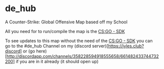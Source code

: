 # de_hub
A Counter-Strike: Global Offensive Map based off my School

All you need for to run/compile the map is the [CS:GO - SDK](https://developer.valvesoftware.com/wiki/Counter-Strike:_Global_Offensive_Authoring_Tools)

To see updates to this map without the need of the [CS:GO - SDK](https://developer.valvesoftware.com/wiki/Counter-Strike:_Global_Offensive_Authoring_Tools) you can go to the #de_hub Channel on my (discord server)[https://jyles.club?discord] or (go here)[http://discordapp.com/channels/358228594918555658/661482433744732200] if you are in it already (it should open up)
